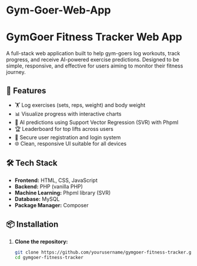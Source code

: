 # Gym-Goer-Web-App
# GymGoer Fitness Tracker Web App

A full-stack web application built to help gym-goers log workouts, track progress, and receive AI-powered exercise predictions. Designed to be simple, responsive, and effective for users aiming to monitor their fitness journey.

## 🚀 Features

- 🏋️ Log exercises (sets, reps, weight) and body weight
- 📊 Visualize progress with interactive charts
- 🧠 AI predictions using Support Vector Regression (SVR) with Phpml
- 🏆 Leaderboard for top lifts across users
- 🔐 Secure user registration and login system
- 🌐 Clean, responsive UI suitable for all devices

## 🛠️ Tech Stack

- **Frontend:** HTML, CSS, JavaScript
- **Backend:** PHP (vanilla PHP)
- **Machine Learning:** Phpml library (SVR)
- **Database:** MySQL
- **Package Manager:** Composer

## 📦 Installation

1. **Clone the repository:**
   ```bash
   git clone https://github.com/yourusername/gymgoer-fitness-tracker.git
   cd gymgoer-fitness-tracker
